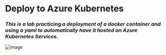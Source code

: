 # **Deploy to Azure Kubernetes**

### *This is a lab practicing a deployment of a docker container and using a yaml to automatically have it hosted on **Azure Kubernetes Services**.*
![image](https://github.com/user-attachments/assets/0ff5693a-8e04-4cf2-aadb-1cd6d8be3b46)

